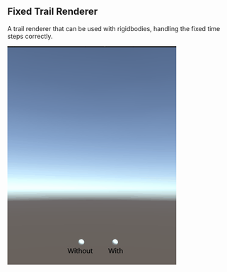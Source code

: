 ## Fixed Trail Renderer

A trail renderer that can be used with rigidbodies, handling the fixed time steps correctly. 

![Example](FixedTrailRenderer.gif?raw=true "Fixed Trail Renderer")
